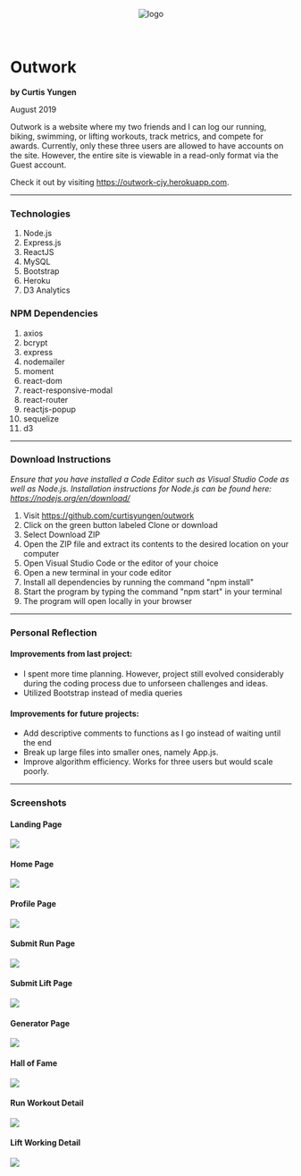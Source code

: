 <p align="center">
  <img src="./client/src/images/logo2.png" alt="logo" />
</p>

<br/>

# Outwork
**by Curtis Yungen**

August 2019

Outwork is a website where my two friends and I can log our running, biking, swimming, or lifting workouts, track metrics, and compete for awards. Currently, only these three users are allowed to have accounts on the site. However, the entire site is viewable in a read-only format via the Guest account.

Check it out by visiting https://outwork-cjy.herokuapp.com.

<hr/>

### Technologies
1) Node.js
2) Express.js
3) ReactJS
4) MySQL
5) Bootstrap
6) Heroku
7) D3 Analytics

### NPM Dependencies
1) axios
2) bcrypt
3) express
4) nodemailer 
5) moment
6) react-dom
7) react-responsive-modal
8) react-router
9) reactjs-popup
10) sequelize
11) d3

<hr/>

### Download Instructions

*Ensure that you have installed a Code Editor such as Visual Studio Code as well as Node.js.
Installation instructions for Node.js can be found here: https://nodejs.org/en/download/*

1) Visit https://github.com/curtisyungen/outwork
2) Click on the green button labeled Clone or download
3) Select Download ZIP
4) Open the ZIP file and extract its contents to the desired location on your computer
5) Open Visual Studio Code or the editor of your choice
6) Open a new terminal in your code editor
7) Install all dependencies by running the command "npm install"
8) Start the program by typing the command "npm start" in your terminal
9) The program will open locally in your browser

<hr/>

### Personal Reflection

#### Improvements from last project:
* I spent more time planning. However, project still evolved considerably during the coding process due to unforseen challenges and ideas.
* Utilized Bootstrap instead of media queries

#### Improvements for future projects:
* Add descriptive comments to functions as I go instead of waiting until the end
* Break up large files into smaller ones, namely App.js. 
* Improve algorithm efficiency. Works for three users but would scale poorly.

<hr/>

### Screenshots

#### Landing Page
![](Screenshots/landing.png)
<br/>

#### Home Page
![](Screenshots/home.png)
<br/>

#### Profile Page
![](Screenshots/profile.png)
<br/>

#### Submit Run Page
![](Screenshots/run.png)
<br/>

#### Submit Lift Page
![](Screenshots/lift.png)
<br/>

#### Generator Page
![](Screenshots/generator.png)
<br/>

#### Hall of Fame
![](Screenshots/hof.png)
<br/>

#### Run Workout Detail
![](Screenshots/runDetail.png)
<br/>

#### Lift Working Detail
![](Screenshots/liftDetail.png)
<br/> 
